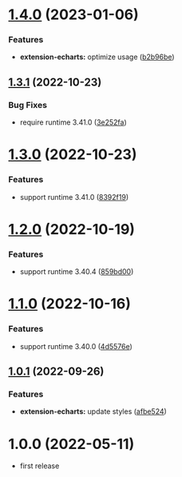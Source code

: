 # [1.4.0](https://github.com/purocean/yank-note-extension/compare/extension-echarts-1.3.1...extension-echarts-1.4.0) (2023-01-06)


### Features

* **extension-echarts:** optimize usage ([b2b96be](https://github.com/purocean/yank-note-extension/commit/b2b96be13ccd09bf0fa099a8069cfd0a2b9cdf7d))



## [1.3.1](https://github.com/purocean/yank-note-extension/compare/extension-echarts-1.3.0...extension-echarts-1.3.1) (2022-10-23)


### Bug Fixes

* require runtime 3.41.0 ([3e252fa](https://github.com/purocean/yank-note-extension/commit/3e252fa8243bb248ceebb3800290d6119e3c3a74))



# [1.3.0](https://github.com/purocean/yank-note-extension/compare/extension-echarts-1.2.0...extension-echarts-1.3.0) (2022-10-23)


### Features

* support runtime 3.41.0 ([8392f19](https://github.com/purocean/yank-note-extension/commit/8392f19642a0f3842b279a2d660153e5dc0e1cda))



# [1.2.0](https://github.com/purocean/yank-note-extension/compare/extension-echarts-1.1.0...extension-echarts-1.2.0) (2022-10-19)


### Features

* support runtime 3.40.4 ([859bd00](https://github.com/purocean/yank-note-extension/commit/859bd00095a6a94d77a8c959b588883a2f87982a))



# [1.1.0](https://github.com/purocean/yank-note-extension/compare/extension-echarts-1.0.1...extension-echarts-1.1.0) (2022-10-16)


### Features

* support runtime 3.40.0 ([4d5576e](https://github.com/purocean/yank-note-extension/commit/4d5576e4099609e08b35ac35502d88165be4b71c))



## [1.0.1](https://github.com/purocean/yank-note-extension/compare/extension-echarts-1.0.0...extension-echarts-1.0.1) (2022-09-26)


### Features

* **extension-echarts:** update styles ([afbe524](https://github.com/purocean/yank-note-extension/commit/afbe52422bbfaaed06af08375e61cb95eb32c43e))



# 1.0.0 (2022-05-11)

* first release
